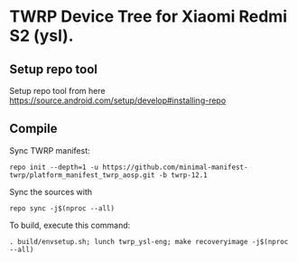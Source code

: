 # TWRP Device Tree for Xiaomi Redmi S2 (ysl).

## Setup repo tool
Setup repo tool from here https://source.android.com/setup/develop#installing-repo

## Compile

Sync TWRP manifest:

```
repo init --depth=1 -u https://github.com/minimal-manifest-twrp/platform_manifest_twrp_aosp.git -b twrp-12.1
```

Sync the sources with

```
repo sync -j$(nproc --all)
```

To build, execute this command:

```
. build/envsetup.sh; lunch twrp_ysl-eng; make recoveryimage -j$(nproc --all)
```
